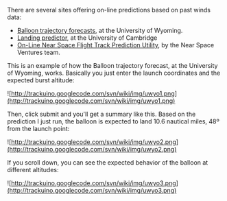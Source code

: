 There are several sites offering on-line predictions based on past winds data:

  * [Balloon trajectory forecasts](http://weather.uwyo.edu/polar/balloon_traj.html), at the University of Wyoming.
  * [Landing predictor](http://habhub.org/predict/), at the University of Cambridge
  * [On-Line Near Space Flight Track Prediction Utility](http://nearspaceventures.com/w3Baltrak/readyget.pl), by the Near Space Ventures team.

This is an example of how the Balloon trajectory forecast, at the University of Wyoming, works. Basically you just enter the launch coordinates and the expected burst altitude:

![http://trackuino.googlecode.com/svn/wiki/img/uwyo1.png](http://trackuino.googlecode.com/svn/wiki/img/uwyo1.png)

Then, click submit and you'll get a summary like this. Based on the prediction I just run, the balloon is expected to land 10.6 nautical miles, 48º from the launch point:

![http://trackuino.googlecode.com/svn/wiki/img/uwyo2.png](http://trackuino.googlecode.com/svn/wiki/img/uwyo2.png)

If you scroll down, you can see the expected behavior of the balloon at different altitudes:

![http://trackuino.googlecode.com/svn/wiki/img/uwyo3.png](http://trackuino.googlecode.com/svn/wiki/img/uwyo3.png)